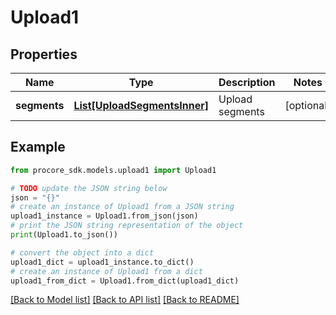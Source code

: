 # Upload1


## Properties

Name | Type | Description | Notes
------------ | ------------- | ------------- | -------------
**segments** | [**List[UploadSegmentsInner]**](UploadSegmentsInner.md) | Upload segments | [optional] 

## Example

```python
from procore_sdk.models.upload1 import Upload1

# TODO update the JSON string below
json = "{}"
# create an instance of Upload1 from a JSON string
upload1_instance = Upload1.from_json(json)
# print the JSON string representation of the object
print(Upload1.to_json())

# convert the object into a dict
upload1_dict = upload1_instance.to_dict()
# create an instance of Upload1 from a dict
upload1_from_dict = Upload1.from_dict(upload1_dict)
```
[[Back to Model list]](../README.md#documentation-for-models) [[Back to API list]](../README.md#documentation-for-api-endpoints) [[Back to README]](../README.md)



